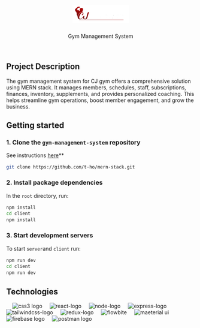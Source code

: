 <!-- PROJECT LOGO -->
<h1>
  <div  align="center">
  <a  href="https://github.com/inupaUdara/gym-management-system">
      <img  src="https://github.com/inupaUdara/gym-management-system/blob/final/client/src/assets/cjgym.png"  alt="Logo" >
  </a>
</h1>
<p align=center>Gym Management System</p>
<br>

## Project Description
The gym management system for CJ gym offers a comprehensive solution using MERN stack. It  manages members, schedules, staff, subscriptions, finances, inventory, supplements, and provides personalized coaching. This helps streamline gym operations, boost member engagement, and grow the business.


## Getting started

### 1. Clone the `gym-management-system` repository

See instructions [here](https://github.com/t-ho/mern-stack/blob/expo/README.md)**

```bash
git clone https://github.com/t-ho/mern-stack.git
```

### 2. Install package dependencies

In the `root` directory, run:

```bash
npm install
cd client
npm install
```

### 3. Start development servers

To start `server`and `client` run:

```bash
npm run dev
cd client
npm run dev

```

## Technologies 

<div align="left">
  <img width="12" />
  <img src='https://cdn.jsdelivr.net/gh/devicons/devicon@master/icons/javascript/javascript-original.svg' height="40" alt="css3 logo"/>
  <img width="12" />
  <img src="https://cdn.jsdelivr.net/gh/devicons/devicon@master/icons/react/react-original-wordmark.svg" height="40" alt="react-logo"  />
  <img width="12" />
  <img src="https://cdn.jsdelivr.net/gh/devicons/devicon@master/icons/nodejs/nodejs-plain-wordmark.svg" height="40" alt="node-logo" />
  <img width="12" />
  <img src="https://cdn.jsdelivr.net/gh/devicons/devicon@master/icons/express/express-original-wordmark.svg" height="40" alt="express-logo"  />
  <img width="12" />
  <img src="https://cdn.jsdelivr.net/gh/devicons/devicon@master/icons/tailwindcss/tailwindcss-original.svg" height="40" alt="tailwindcss-logo"  />
  <img width="12" />
  <img src="https://cdn.jsdelivr.net/gh/devicons/devicon@master/icons/redux/redux-original.svg" height="40" alt="redux-logo"  />
  <img width="12" />
  <img src="https://flowbite.com/docs/images/logo.svg" height="40" alt="flowbite"  />
  <img width="12" />
  <img src="https://cdn.jsdelivr.net/gh/devicons/devicon@master/icons/materialui/materialui-plain.svg" height="40" alt="maeterial ui"  />
  <img width="12" />
  <img src="https://cdn.jsdelivr.net/gh/devicons/devicon@master/icons/firebase/firebase-original-wordmark.svg" height="40" alt="firebase logo"  />
  <img width="12" />
  <img src="https://cdn.jsdelivr.net/gh/devicons/devicon@master/icons/postman/postman-original-wordmark.svg" height="40" alt="postman logo"  />
</div>

<div align="left">

</div>





